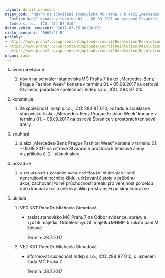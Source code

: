 ```yaml
---
layout: detail_usneseni
nazev_bodu: 'Návrh na schválení stanoviska MČ Praha 7 k akci „Mercedes-Benz Prague
  Fashion Week“ konané v termínu 01. – 05.09.2017 na ostrově Štvanice, pořádané  společností
  Indep s.r.o., IČO: 284 87 010'
datum_vzniku_usneseni: '2017-07-25 00:00:00'
cislo_usneseni: '0669/17-R'
prilohy:
- https://www.praha7.cz/wp-content/uploads/councilResolution/Resolutions/29339/export/Duvodovazprava_fashionweek~228704.doc
- https://www.praha7.cz/wp-content/uploads/councilResolution/Resolutions/29339/export/planekkonaniakce_fashionweek~228703.jpg
- https://www.praha7.cz/wp-content/uploads/councilResolution/Resolutions/29339/export/export~295631.pdf
organ: rada
---
```

<OL class=urzList_view id=urzList>
<LI class=urzClass1><SPAN name="1">bere na vědomí</SPAN> 
<OL class=urzOlClass>
<LI class=urzClass2 style="TEXT-ALIGN: left"><SPAN>
<P>návrh na schválení stanoviska MČ Praha 7 k akci „Mercedes-Benz Prague Fashion Week“ konané v termínu 01. – 05.09.2017 na ostrově Štvanice, pořádané společností Indep s.r.o., IČO: 284 87 010</P></SPAN></LI></OL></LI>
<LI class=urzClass1><SPAN name="50">konstatuje,</SPAN> 
<OL class=urzOlClass>
<LI class=urzClass2 style="TEXT-ALIGN: left"><SPAN>
<P>že&nbsp;společnost Indep s.r.o., IČO: 284 87 010, požaduje souhlasné stanovisko k akci „Mercedes-Benz Prague Fashion Week“ konané v termínu 01. – 05.09.2017 na ostrově Štvanice v prostorách tenisové arény&nbsp;</P></SPAN></LI></OL></LI>
<LI class=urzClass1><SPAN name="26">souhlasí</SPAN> 
<OL class=urzOlClass>
<LI class=urzClass2 style="TEXT-ALIGN: left"><SPAN>
<P>﻿﻿s&nbsp;akcí „Mercedes-Benz Prague Fashion Week“ konané v termínu 01. – 05.09.2017 na ostrově Štvanice v prostorách tenisové arény viz&nbsp;přiíloha č. 2 - plánek akce&nbsp;</P></SPAN></LI></OL></LI>
<LI class=urzClass1><SPAN name="62">požaduje</SPAN> 
<OL class=urzOlClass>
<LI class=urzClass2 style="TEXT-ALIGN: left"><SPAN>
<P>v souvislosti s konáním akce&nbsp;dodržování hlukových limitů, nenarušování nočního klidu, udržování čistoty v průběhu akce,&nbsp;zachování volné&nbsp;průchodnosti areálu pro veřejnost po celou dobu konání akce a celkový úklid prostranství po skončení akce</P></SPAN></LI></OL></LI>
<LI class=urzClass1 id=urzUkoly><SPAN name="1">ukládá</SPAN>
<OL class=urzOlClass>
<LI class=urzClass2><SPAN>
<P>VED KST PaedDr. Michaela Strnadová</P></SPAN>
<UL class=urzUlClass>
<LI class=urzClass3><SPAN>
<P>zaslat stanovisko MČ Praha 7 na Odbor evidence, správy a využití majetku, Oddělení využití majetku MHMP, k rukám paní M. Biniové</P></SPAN><SPAN class=urzUkolTermin>Termín:&nbsp;28.7.2017</SPAN></LI></UL></LI>
<LI class=urzClass2><SPAN>
<P>VED KST PaedDr. Michaela Strnadová</P></SPAN>
<UL class=urzUlClass>
<LI class=urzClass3><SPAN>
<P>informovat společnost Indep s.r.o., IČO: 284 87 010, o usnesení Rady MČ Praha 7</P></SPAN><SPAN class=urzUkolTermin>Termín:&nbsp;28.7.2017</SPAN></LI></UL></LI></OL></LI></OL>